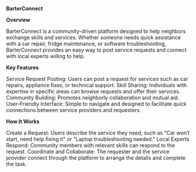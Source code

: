 **BarterConnect**



**Overview**

BarterConnect is a community-driven platform designed to help neighbors exchange skills and services. Whether someone needs quick assistance with a car repair, fridge maintenance, or software troubleshooting, BarterConnect provides an easy way to post service requests and connect with local experts willing to help.

**Key Features**

Service Request Posting: Users can post a request for services such as car repairs, appliance fixes, or technical support.
Skill Sharing: Individuals with expertise in specific areas can browse requests and offer their services.
Community Building: Promotes neighborly collaboration and mutual aid.
User-Friendly Interface: Simple to navigate and designed to facilitate quick connections between service providers and requesters.

**How It Works**

Create a Request: Users describe the service they need, such as "Car won’t start, need help fixing it" or "Laptop troubleshooting needed."
Local Experts Respond: Community members with relevant skills can respond to the request.
Coordinate and Collaborate: The requester and the service provider connect through the platform to arrange the details and complete the task.

